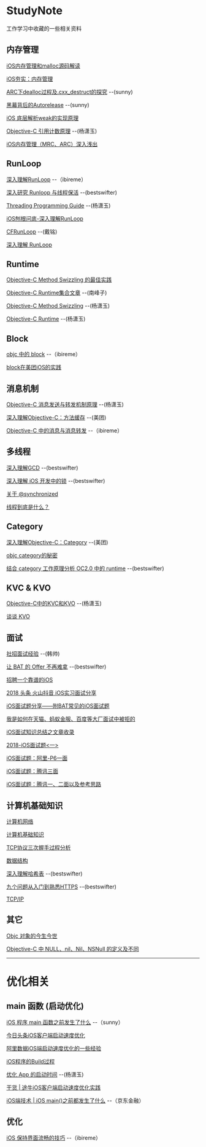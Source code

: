 # StudyNote
工作学习中收藏的一些相关资料

## 内存管理
[iOS内存管理和malloc源码解读](https://yq.aliyun.com/articles/3065)

[iOS夯实：内存管理](https://github.com/100mango/zen/blob/master/iOS%E5%A4%AF%E5%AE%9E%EF%BC%9A%E5%86%85%E5%AD%98%E7%AE%A1%E7%90%86/iOS%E5%A4%AF%E5%AE%9E%EF%BC%9A%E5%86%85%E5%AD%98%E7%AE%A1%E7%90%86.md)

[ARC下dealloc过程及.cxx_destruct的探究](http://blog.sunnyxx.com/2014/04/02/objc_dig_arc_dealloc/) --(sunny)

[黑幕背后的Autorelease](http://blog.sunnyxx.com/2014/10/15/behind-autorelease/) --(sunny)

[iOS 底层解析weak的实现原理](https://www.jianshu.com/p/13c4fb1cedea)

[Objective-C 引用计数原理](http://yulingtianxia.com/blog/2015/12/06/The-Principle-of-Refenrence-Counting/) --(杨潇玉)

[iOS内存管理（MRC、ARC）深入浅出](https://mp.weixin.qq.com/s/mbCKu1vS-1tQULZLndN0Wg)

## RunLoop
[深入理解RunLoop](https://blog.ibireme.com/2015/05/18/runloop/) --（ibireme）

[深入研究 Runloop 与线程保活](https://juejin.im/post/579583ba6be3ff006613628c) --(bestswifter)

[Threading Programming Guide](http://yulingtianxia.com/blog/2017/09/17/Threading-Programming-Guide-2/) --(杨潇玉)

[iOS刨根问底-深入理解RunLoop](https://www.cnblogs.com/kenshincui/p/6823841.html)

[CFRunLoop](https://github.com/ming1016/study/wiki/CFRunLoop) --(戴铭)

[深入理解 RunLoop](http://honglu.me/2017/03/30/%E6%B7%B1%E5%85%A5%E7%90%86%E8%A7%A3RunLoop/)

## Runtime
[Objective-C Method Swizzling 的最佳实践](http://blog.leichunfeng.com/blog/2015/06/14/objective-c-method-swizzling-best-practice/)

[Objective-C Runtime集合文章](http://southpeak.github.io/categories/objectivec/) --(南峰子)

[Objective-C Method Swizzling](http://yulingtianxia.com/blog/2017/04/17/Objective-C-Method-Swizzling/) --(杨潇玉)

[Objective-C Runtime](http://yulingtianxia.com/blog/2014/11/05/objective-c-runtime/) --(杨潇玉)

## Block
[objc 中的 block](https://blog.ibireme.com/2013/11/27/objc-block/)  --（ibireme）

[block在美团iOS的实践](https://tech.meituan.com/block-in-Meituan-iOS.html)


## 消息机制
[Objective-C 消息发送与转发机制原理](http://yulingtianxia.com/blog/2016/06/15/Objective-C-Message-Sending-and-Forwarding/) --(杨潇玉)

[深入理解Objective-C：方法缓存](https://tech.meituan.com/DiveIntoMethodCache.html)  --(美团)

[Objective-C 中的消息与消息转发](https://blog.ibireme.com/2013/11/26/objective-c-messaging/)  --（ibireme）

## 多线程
[深入理解GCD](https://bestswifter.com/deep-gcd/) --(bestswifter)

[深入理解 iOS 开发中的锁](https://bestswifter.com/ios-lock/)  --(bestswifter)

[关于 @synchronized](http://yulingtianxia.com/blog/2015/11/01/More-than-you-want-to-know-about-synchronized/)

[线程到底是什么？](https://niyaoyao.github.io/2017/05/10/what-the-thread-it-is/)


## Category
[深入理解Objective-C：Category](https://tech.meituan.com/DiveIntoCategory.html) --(美团)

[objc category的秘密](http://blog.sunnyxx.com/2014/03/05/objc_category_secret/)

[结合 category 工作原理分析 OC2.0 中的 runtime](https://juejin.im/post/57a133587db2a2005a736c08)  --(bestswifter)

## KVC & KVO 
[Objective-C中的KVC和KVO](http://yulingtianxia.com/blog/2014/05/12/objective-czhong-de-kvche-kvo/) --(杨潇玉)

[谈谈 KVO](https://www.jianshu.com/p/cfd553f250f9)


## 面试
[社招面试经验](https://xiaozhuanlan.com/topic/4985160237)  --(韩帅)

[让 BAT 的 Offer 不再难拿](https://juejin.im/post/5a309c405188252754104d59)  --(bestswifter)

[招聘一个靠谱的iOS](https://github.com/ChenYilong/iOSInterviewQuestions)

[2018 头条 火山抖音 iOS实习面试分享](https://mp.weixin.qq.com/s/HbuTi8m2xN-mpOwKjdxP7g)

[iOS面试题分享——附BAT常见的iOS面试题](https://mp.weixin.qq.com/s/2EZpvTgmIVNAvtCpJ5WKlA)

[我是如何在天猫、蚂蚁金服、百度等大厂面试中被拒的](https://mp.weixin.qq.com/s/-xr8E54xKgtQNZU0q5b_Ag)

[iOS面试知识总结之文章收录](https://mp.weixin.qq.com/s/DHOIVwbv5D88OaHSoiyO-A)

[2018-iOS面试题<一>](https://mp.weixin.qq.com/s/ibV2jn1__vnLeHncWl5n9Q)

[iOS面试题：阿里-P6一面](https://mp.weixin.qq.com/s/FIBLT5CGDXF3wydQq5Q3FA)

[iOS面试题：腾讯三面](https://mp.weixin.qq.com/s/X0KZQUZYJ0HXEBX_0Z5sKA)

[iOS面试题：腾讯一、二面以及参考思路](https://mp.weixin.qq.com/s/t58KjhQEpt20FZXDwPZstw)


## 计算机基础知识
[计算机网络](https://github.com/CyC2018/Interview-Notebook/blob/master/notes/%E8%AE%A1%E7%AE%97%E6%9C%BA%E7%BD%91%E7%BB%9C.md)

[计算机基础知识](https://hit-alibaba.github.io/interview/)

[TCP协议三次握手过程分析](http://www.cnblogs.com/rootq/articles/1377355.html)

[数据结构](https://www.jianshu.com/p/46e3e113b89a)

[深入理解哈希表](https://juejin.im/post/57a3e43e8ac247005f19117e)   --(bestswifter)

[九个问题从入门到熟悉HTTPS](https://juejin.im/post/58c5268a61ff4b005d99652a)  --(bestswifter)

[TCP/IP](https://juejin.im/post/5a2ff1126fb9a04522077b44)



## 其它
[Objc 对象的今生今世](https://www.jianshu.com/p/f725d2828a2f)

[Objective-C 中 NULL、nil、Nil、NSNull 的定义及不同](https://www.jianshu.com/p/5d7033b15052)



---

# 优化相关


## main 函数 (启动优化)
[iOS 程序 main 函数之前发生了什么](http://blog.sunnyxx.com/2014/08/30/objc-pre-main/) --（sunny）

[今日头条iOS客户端启动速度优化](https://techblog.toutiao.com/2017/01/17/iosspeed/)

[阿里数据iOS端启动速度优化的一些经验](https://www.jianshu.com/p/f29b59f4c2b9)

[iOS程序的Build过程](http://beyondvincent.com/2013/11/21/2013-11-23-123-build-process/)

[优化 App 的启动时间](http://yulingtianxia.com/blog/2016/10/30/Optimizing-App-Startup-Time/)  --(杨潇玉)

[干货 | 途牛iOS客户端启动速度优化实践](https://mp.weixin.qq.com/s?__biz=MzAwOTE0ODEwMQ==&mid=2650686830&idx=1&sn=d2f060ceb57c235c79d6709f628fcb67&chksm=836ee6c4b4196fd222ecd37cee720e321f25db8ea61b3ce0e3b03e1f7ecd600cf4332ee850bb&mpshare=1&scene=24&srcid=0428m0Yvb48i7iluIzUu35pP&key=80dec19febfab7e013b31928af2e3ceec2bb5146db6a534f611c55c79becc04a11138f465567e55d3b60efdcee93f969e52bbee54b1e5eee491c4013f3130218cc96e44d01dfdfb2c31a6796c0f24951&ascene=0&uin=MTY3NzkzNjI0NA%3D%3D&devicetype=iMac+MacBookPro12%2C1+OSX+OSX+10.12.3+build(16D32)&version=12020110&nettype=WIFI&fontScale=100&pass_ticket=op%2FZ0lEAYmtlPRYF1sCK%2BvfhJaCS7%2BHMTZHZqGKIrTvJLI%2Boq2UvUzKikRhKS2%2Br)

[iOS端技术 | iOS main()之前都发生了什么](https://mp.weixin.qq.com/s/L7ZiH8j22F4ZJmpZzGxXSA)  --（京东金融）


## 优化
[iOS 保持界面流畅的技巧](https://blog.ibireme.com/2015/11/12/smooth_user_interfaces_for_ios/)  --（ibireme）


